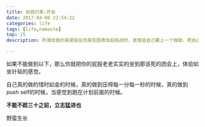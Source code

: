 ```yaml
---
title: 自我约束-开会
date: 2017-04-06 22:54:22
categories: life
tags: [life,namaste]
top: 25
description: 所谓自我约束是指在向某些困难发起挑战时，故意给自己戴上一个枷锁，把自己逼到穷途末路， 制定只属于自己的规矩，正因为有了那个枷锁，你才会认真面对挑战，而一旦失败，你就能通过实践那个规矩，让自己得到严格的锻炼，使得自己不断进步，这才叫自我约束。

---
```


如果不能做到以下，那么你就把你的屁股老老实实的坐到那该死的团会上，体验如坐针毡的感觉。

自己真的做的惜时如金的时候，真的做到压榨每一分每一秒的时候，真的做到push self的时候，当感觉到跑在计划前面的时候。

**不能不趁三十之前，立志猛进也**

野蛮生长
